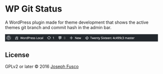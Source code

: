 # WP Git Status

A WordPress plugin made for theme development that shows the active themes git branch and commit hash in the admin bar.

![Admin Bar](screenshot-1.png)

## License

GPLv2 or later © 2016 [Joseph Fusco](http://josephfus.co/)
